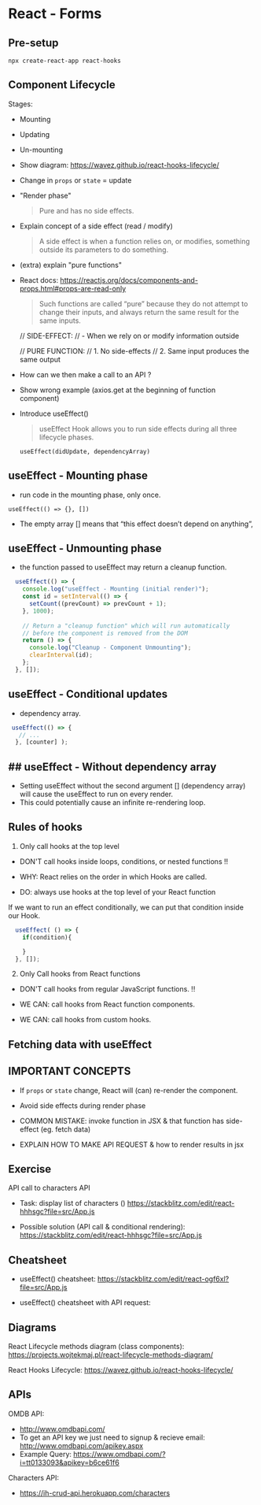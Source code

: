 

# React - Forms

<!-- 


Status: draft


-->



## Pre-setup

`npx create-react-app react-hooks`



## Component Lifecycle

<!-- students portal (highlighted)  -->

Stages:
- Mounting
- Updating
- Un-mounting


- Show diagram: https://wavez.github.io/react-hooks-lifecycle/

- Change in `props` or `state` = update


- "Render phase"
  > Pure and has no side effects.

- Explain concept of a side effect (read / modify)
  > A side effect is when a function relies on, or modifies, something outside its parameters to do something.

- (extra) explain "pure functions"
- React docs: https://reactjs.org/docs/components-and-props.html#props-are-read-only
  > Such functions are called “pure” because they do not attempt to change their inputs, and always return the same result for the same inputs.


  // SIDE-EFFECT:
  // - When we rely on or modify information outside

  // PURE FUNCTION:
  // 1. No side-effects
  // 2. Same input produces the same output



- How can we then make a call to an API ?


- Show wrong example (axios.get at the beginning of function component)

- Introduce useEffect()

  > useEffect Hook allows you to run side effects during all three lifecycle phases.

  `useEffect(didUpdate, dependencyArray)`



## useEffect - Mounting phase

- run code in the mounting phase, only once.

`useEffect(() => {}, [])`

- The empty array [] means that “this effect doesn’t depend on anything”, 


## useEffect - Unmounting phase

- the function passed to useEffect may return a cleanup function.

```javascript
  useEffect(() => {
    console.log("useEffect - Mounting (initial render)");
    const id = setInterval(() => {
      setCount((prevCount) => prevCount + 1);
    }, 1000);
 
    // Return a "cleanup function" which will run automatically
    // before the component is removed from the DOM
    return () => {
      console.log("Cleanup - Component Unmounting");
      clearInterval(id);
    };
  }, []);
```




## useEffect - Conditional updates

- dependency array.

```javascript
 useEffect(() => {
   // ...
  }, [counter] ); 
```



## ## useEffect - Without dependency array

- Setting useEffect without the second argument [] (dependency array) will cause the useEffect to run on every render. 
- This could potentially cause an infinite re-rendering loop.



## Rules of hooks

1. Only call hooks at the top level

- DON'T call hooks inside loops, conditions, or nested functions !!
- WHY: React relies on the order in which Hooks are called.

- DO: always use hooks at the top level of your React function

If we want to run an effect conditionally, we can put that condition inside our Hook.

  ```javascript
    useEffect( () => {
      if(condition){

      }
    }, []);
  ```

2. Only Call hooks from React functions

- DON'T call hooks from regular JavaScript functions. !!

- WE CAN: call hooks from React function components.
- WE CAN: call hooks from custom hooks.


## Fetching data with useEffect




## IMPORTANT CONCEPTS

- If `props` or `state` change, React will (can) re-render the component.

- Avoid side effects during render phase

- COMMON MISTAKE: invoke function in JSX & that function has side-effect (eg. fetch data)

- EXPLAIN HOW TO MAKE API REQUEST & how to render results in jsx 


## Exercise

API call to characters API
- Task: display list of characters ()
  https://stackblitz.com/edit/react-hhhsgc?file=src/App.js

- Possible solution (API call & conditional rendering):
  https://stackblitz.com/edit/react-hhhsgc?file=src/App.js



## Cheatsheet

- useEffect() cheatsheet:
https://stackblitz.com/edit/react-ogf6xl?file=src/App.js


- useEffect() cheatsheet with API request:



## Diagrams

React Lifecycle methods diagram (class components):
https://projects.wojtekmaj.pl/react-lifecycle-methods-diagram/


React Hooks Lifecycle:
https://wavez.github.io/react-hooks-lifecycle/



## APIs

OMDB API: 
- http://www.omdbapi.com/
- To get an API key we just need to signup & recieve email: http://www.omdbapi.com/apikey.aspx
- Example Query: https://www.omdbapi.com/?i=tt0133093&apikey=b6ce61f6


Characters API:
- https://ih-crud-api.herokuapp.com/characters
